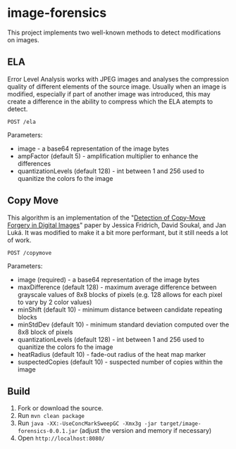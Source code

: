 # image-forensics
This project implements two well-known methods to detect modifications on images.

## ELA
Error Level Analysis works with JPEG images and analyses the compression quality of different elements of the source image. 
Usually when an image is modified, especially if part of another image was introduced, this may create a difference in the 
ability to compress which the ELA atempts to detect.

```
POST /ela
```
Parameters:
  - image - a base64 representation of the image bytes
  - ampFactor (default 5) - amplification multiplier to enhance the differences
  - quantizationLevels (default 128) - int between 1 and 256 used to quanitize the colors fo the image 

## Copy Move
This algorithm is an implementation of the "[Detection of Copy-Move Forgery in Digital Images](http://www.ws.binghamton.edu/fridrich/Research/copymove.pdf)" paper by Jessica Fridrich, 
David Soukal, and Jan Luká. It was modified to make it a bit more performant, but it still needs a lot of work.

```
POST /copymove
```
Parameters:
  - image (required) - a base64 representation of the image bytes
  - maxDifference (default 128) - maximum average difference between grayscale values of 8x8 blocks of pixels (e.g. 128 allows for each pixel to vary by 2 color values)
  - minShift (default 10) - minimum distance between candidate repeating blocks
  - minStdDev (default 10) - minimum standard deviation computed over the 8x8 block of pixels 
  - quantizationLevels (default 128) - int between 1 and 256 used to quanitize the colors fo the image 
  - heatRadius (default 10) - fade-out radius of the heat map marker
  - suspectedCopies (default 10) - suspected number of copies within the image
      
## Build
  1. Fork or download the source. 
  1. Run ``` mvn clean package ```
  1. Run ``` java -XX:-UseConcMarkSweepGC -Xmx3g -jar target/image-forensics-0.0.1.jar ``` (adjust the version and memory if necessary)
  1. Open ``` http://localhost:8080/ ```

